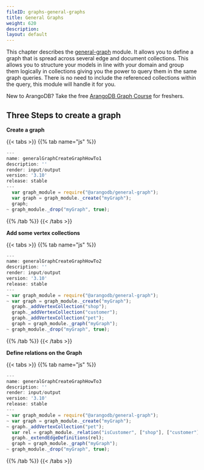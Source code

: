 ```yaml
---
fileID: graphs-general-graphs
title: General Graphs
weight: 620
description: 
layout: default
---
```

This chapter describes the [general-graph](../) module.
It allows you to define a graph that is spread across several edge and document collections.
This allows you to structure your models in line with your domain and group them logically in collections giving you the power to query them in the same graph queries.
There is no need to include the referenced collections within the query, this module will handle it for you.

New to ArangoDB? Take the free
[ArangoDB Graph Course](https://www.arangodb.com/arangodb-graph-course)
for freshers.

## Three Steps to create a graph

**Create a graph**

    
 {{< tabs >}}
{{% tab name="js" %}}
```js
---
name: generalGraphCreateGraphHowTo1
description: ''
render: input/output
version: '3.10'
release: stable
---
  var graph_module = require("@arangodb/general-graph");
  var graph = graph_module._create("myGraph");
  graph;
~ graph_module._drop("myGraph", true);
```
{{% /tab %}}
{{< /tabs >}}
 
    
    

**Add some vertex collections**

    
 {{< tabs >}}
{{% tab name="js" %}}
```js
---
name: generalGraphCreateGraphHowTo2
description: ''
render: input/output
version: '3.10'
release: stable
---
~ var graph_module = require("@arangodb/general-graph");
~ var graph = graph_module._create("myGraph");
  graph._addVertexCollection("shop");
  graph._addVertexCollection("customer");
  graph._addVertexCollection("pet");
  graph = graph_module._graph("myGraph");
~ graph_module._drop("myGraph", true);
```
{{% /tab %}}
{{< /tabs >}}
 
    
    

**Define relations on the Graph**

    
 {{< tabs >}}
{{% tab name="js" %}}
```js
---
name: generalGraphCreateGraphHowTo3
description: ''
render: input/output
version: '3.10'
release: stable
---
~ var graph_module = require("@arangodb/general-graph");
~ var graph = graph_module._create("myGraph");
~ graph._addVertexCollection("pet");
  var rel = graph_module._relation("isCustomer", ["shop"], ["customer"]);
  graph._extendEdgeDefinitions(rel);
  graph = graph_module._graph("myGraph");
~ graph_module._drop("myGraph", true);
```
{{% /tab %}}
{{< /tabs >}}
 
    
    
